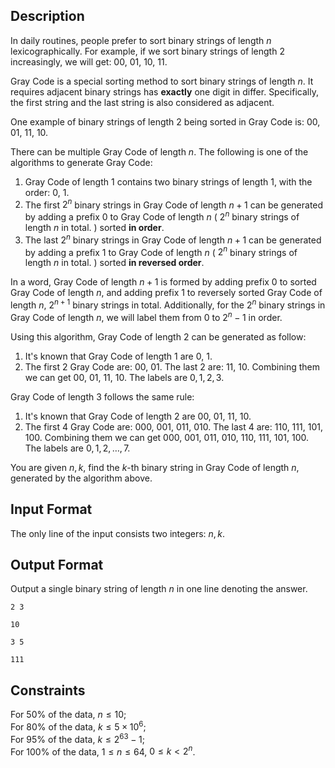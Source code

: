 ## Description

In daily routines, people prefer to sort binary strings of length $n$ lexicographically. For example, if we sort binary strings of length $2$ increasingly, we will get: $00$, $01$, $10$, $11$.

Gray Code is a special sorting method to sort binary strings of length $n$. It requires adjacent binary strings has **exactly** one digit in differ. Specifically, the first string and the last string is also considered as adjacent.

One example of binary strings of length $2$ being sorted in Gray Code is: $00$, $01$, $11$, $10$.

There can be multiple Gray Code of length $n$. The following is one of the algorithms to generate Gray Code:

1. Gray Code of length $1$ contains two binary strings of length $1$, with the order: $0$, $1$.
2. The first $2^n$ binary strings in Gray Code of length $n+1$ can be generated by adding a prefix $0$ to Gray Code of length $n$ ( $2^n$ binary strings of length $n$ in total. ) sorted **in order**.
3. The last $2^n$ binary strings in Gray Code of length $n+1$ can be generated by adding a prefix $1$ to Gray Code of length $n$ ( $2^n$ binary strings of length $n$ in total. )  sorted **in reversed order**.

In a word, Gray Code of length $n+1$ is formed by adding prefix $0$ to sorted Gray Code of length $n$, and adding prefix $1$ to reversely sorted Gray Code of length $n$, $2^{n+1}$ binary strings in total. Additionally, for the $2^n$ binary strings in Gray Code of length $n$, we will label them from $0$ to $2^n-1$ in order.

Using this algorithm, Gray Code of length $2$ can be generated as follow:

1. It's known that Gray Code of length $1$ are $0$, $1$.
2. The first $2$ Gray Code are: $00$, $01$. The last $2$ are: $11$, $10$. Combining them we can get $00$, $01$, $11$, $10$. The labels are $0,1,2,3$.

Gray Code of length $3$ follows the same rule:

1. It's known that Gray Code of length $2$ are $00$, $01$, $11$, $10$.
2. The first $4$ Gray Code are: $000$, $001$, $011$, $010$. The last $4$ are: $110$, $111$, $101$, $100$. Combining them we can get $000$, $001$, $011$, $010$, $110$, $111$, $101$, $100$. The labels are $0,1,2,\dots,7$.

You are given $n,k$, find the  $k$-th binary string in Gray Code of length $n$, generated by the algorithm above.

## Input Format

The only line of the input consists two integers: $n,k$.

## Output Format

Output a single binary string of length $n$ in one line denoting the answer.

```input1
2 3
```
```output1
10
```

```input2
3 5
```
```output2
111
```

## Constraints

For $50\%$ of the data, $n\le 10$;  
For $80\%$ of the data, $k \le 5\times 10^6$;  
For $95\%$ of the data, $k\le 2^{63}-1$;  
For $100\%$ of the data, $1\le n \le 64$, $0\le k < 2^n$.
